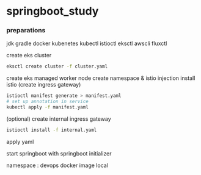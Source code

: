 # springboot_study

### preparations
<uo>
jdk
gradle
docker
kubenetes
kubectl
istioctl
eksctl
awscli
fluxctl
</uo>

<uo>create eks cluster</uo>
```bash
eksctl create cluster -f cluster.yaml
```
<uo>create eks managed worker node</uo>
<uo>create namespace & istio injection</uo>
<uo>install istio (create ingress gateway)</uo>
```bash
istioctl manifest generate > manifest.yaml
# set up annotation in service
kubectl apply -f manifest.yaml
```
<uo>(optional) create internal ingress gateway</uo>
```bash
istioctl install -f internal.yaml
```
<uo>apply yaml</uo>

<uo>start springboot with springboot initializer</uo>

namespace : devops
docker image local